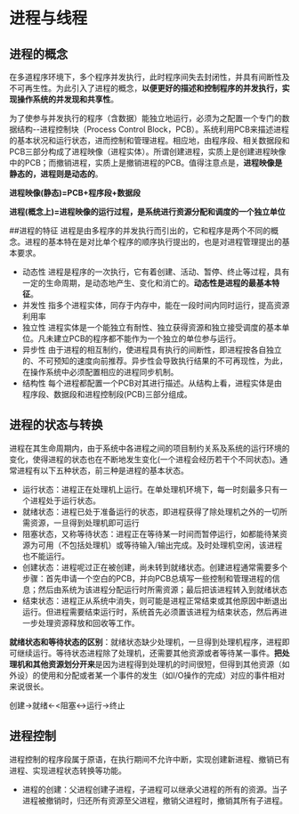 # 进程与线程
## 进程的概念
在多道程序环境下，多个程序并发执行，此时程序间失去封闭性，并具有间断性及不可再生性。为此引入了进程的概念，**以便更好的描述和控制程序的并发执行，实现操作系统的并发现和共享性**。

为了使参与并发执行的程序（含数据）能独立地运行，必须为之配置一个专门的数据结构--进程控制块（Process Control Block，PCB）。系统利用PCB来描述进程的基本状况和运行状态，进而控制和管理进程。相应地，由程序段、相关数据段和PCB三部分构成了进程映像（进程实体）。所谓创建进程，实质上是创建进程映像中的PCB；而撤销进程，实质上是撤销进程的PCB。值得注意点是，**进程映像是静态的，进程则是动态的**。

**进程映像(静态)=PCB+程序段+数据段**

**进程(概念上)=进程映像的运行过程，是系统进行资源分配和调度的一个独立单位**

##进程的特征
进程是由多程序的并发执行而引出的，它和程序是两个不同的概念。进程的基本特在是对比单个程序的顺序执行提出的，也是对进程管理提出的基本要求。
- 动态性
	进程是程序的一次执行，它有着创建、活动、暂停、终止等过程，具有一定的生命周期，是动态地产生、变化和消亡的。**动态性是进程的最基本特征**。
- 并发性
	指多个进程实体，同存于内存中，能在一段时间内同时运行，提高资源利用率
- 独立性
	进程实体是一个能独立有耐性、独立获得资源和独立接受调度的基本单位。凡未建立PCB的程序都不能作为一个独立的单位参与运行。
- 异步性
	由于进程的相互制约，使进程具有执行的间断性，即进程按各自独立的、不可预知的速度向前推荐。异步性会导致执行结果的不可再现性，为此，在操作系统中必须配置相应的进程同步机制。
- 结构性
	每个进程都配置一个PCB对其进行描述。从结构上看，进程实体是由程序段、数据段和进程控制段(PCB)三部分组成。
## 进程的状态与转换
进程在其生命周期内，由于系统中各进程之间的项目制约关系及系统的运行环境的变化，使得进程的状态也在不断地发生变化(一个进程会经历若干个不同状态)。通常进程有以下五种状态，前三种是进程的基本状态。
- 运行状态：进程正在处理机上运行。在单处理机环境下，每一时刻最多只有一个进程处于运行状态。
- 就绪状态：进程已处于准备运行的状态，即进程获得了除处理机之外的一切所需资源，一旦得到处理机即可运行
- 阻塞状态，又称等待状态：进程正在等待某一时间而暂停运行，如都能待某资源为可用（不包括处理机）或等待输入/输出完成。及时处理机空闲，该进程也不能运行。
- 创建状态：进程呢过正在被创建，尚未转到就绪状态。创建进程通常需要多个步骤：首先申请一个空白的PCB，并向PCB总填写一些控制和管理进程的信息；然后由系统为该进程分配运行时所需资源；最后把该进程转入到就绪状态
- 结束状态：进程正从系统中消失，则可能是进程正常结束或其他原因中断退出运行。但进程需要结束运行时，系统首先必须置该进程为结束状态，然后再进一步处理资源释放和回收等工作。

**就绪状态和等待状态的区别**：就绪状态缺少处理机，一旦得到处理机程序，进程即可继续运行。等待状态进程除了处理机，还需要其他资源或者等待某一事件。**把处理机和其他资源划分开来**是因为进程得到处理机的时间很短，但得到其他资源（如外设）的使用和分配或者某一个事件的发生（如I/O操作的完成）对应的事件相对来说很长。

创建->就绪\<-\<阻塞\<-\>运行->终止
## 进程控制
进程控制的程序段属于原语，在执行期间不允许中断，实现创建新进程、撤销已有进程、实现进程状态转换等功能。

- 进程的创建：父进程创建子进程，子进程可以继承父进程的所有的资源。当子进程被撤销时，归还所有资源至父进程，撤销父进程时，撤销其所有子进程。
